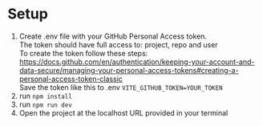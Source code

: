 # Setup
1. Create .env file with your GitHub Personal Access token.
<br>The token should have full access to: project, repo and user
<br>To create the token follow these steps: https://docs.github.com/en/authentication/keeping-your-account-and-data-secure/managing-your-personal-access-tokens#creating-a-personal-access-token-classic
<br>Save the token like this to .env 
`VITE_GITHUB_TOKEN=YOUR_TOKEN`
3. run `npm install`
4. run `npm run dev`
5. Open the project at the localhost URL provided in your terminal

